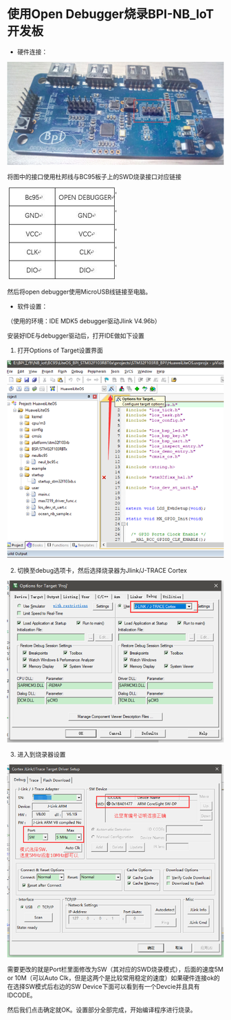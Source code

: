 # 使用Open Debugger烧录BPI-NB_IoT开发板

- 硬件连接：

![](./pic/OpenDebugger_Interface.jpg.png)

 将图中的接口使用杜邦线与BC95板子上的SWD烧录接口对应链接

![](./pic/connect2.jpg)

然后将open debugger使用MicroUSB线链接至电脑。

- 软件设置：

（使用的环境：IDE MDK5  debugger驱动Jlink V4.96b）

安装好IDE与debugger驱动后，打开IDE做如下设置
 
1. 打开Options of Target设置界面

![](./pic/debug_setting_3.png)

2.	切换至debug选项卡，然后选择烧录器为Jlink/J-TRACE Cortex

![](./pic/debug_setting_1.png)

3.	进入到烧录器设置

![](./pic/debug_setting_2.png)

需要更改的就是Port栏里面修改为SW（其对应的SWD烧录模式），后面的速度5M or 10M（可以Auto Clk，但是这两个是比较常用稳定的速度）如果硬件连接ok的在选择SW模式后右边的SW Device下面可以看到有一个Devcie并且具有IDCODE。

然后我们点击确定就OK。设置部分全部完成，开始编译程序进行烧录。
